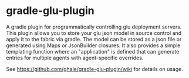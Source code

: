 gradle-glu-plugin
=================

A gradle plugin for programmatically controlling glu deployment servers.  This plugin allows you to store your glu json model in source control and apply it to the fabric via gradle.  The model can be stored as a json file or generated using Maps or JsonBuilder closures.  It also provides a simple templating function where an "application" is defined that can generate entries for multiple agents with agent-specific overrides.

See https://github.com/ghale/gradle-glu-plugin/wiki for details on usage.
